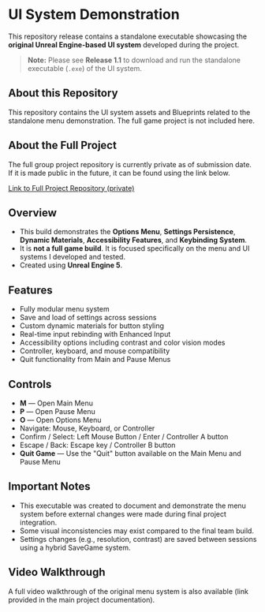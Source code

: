 # UI System Demonstration

This repository release contains a standalone executable showcasing the **original Unreal Engine-based UI system** developed during the project.

> **Note:** Please see **Release 1.1** to download and run the standalone executable (`.exe`) of the UI system.

## About this Repository
This repository contains the UI system assets and Blueprints related to the standalone menu demonstration. The full game project is not included here.

## About the Full Project
The full group project repository is currently private as of submission date. If it is made public in the future, it can be found using the link below.

[Link to Full Project Repository (private)](https://github.com/University-for-the-Creative-Arts/The-Last-Drop.git)


## Overview
- This build demonstrates the **Options Menu**, **Settings Persistence**, **Dynamic Materials**, **Accessibility Features**, and **Keybinding System**.
- It is **not a full game build**. It is focused specifically on the menu and UI systems I developed and tested.
- Created using **Unreal Engine 5**.

## Features
- Fully modular menu system
- Save and load of settings across sessions
- Custom dynamic materials for button styling
- Real-time input rebinding with Enhanced Input
- Accessibility options including contrast and color vision modes
- Controller, keyboard, and mouse compatibility
- Quit functionality from Main and Pause Menus

## Controls
- **M** — Open Main Menu
- **P** — Open Pause Menu
- **O** — Open Options Menu
- Navigate: Mouse, Keyboard, or Controller
- Confirm / Select: Left Mouse Button / Enter / Controller A button
- Escape / Back: Escape key / Controller B button
- **Quit Game** — Use the "Quit" button available on the Main Menu and Pause Menu

## Important Notes
- This executable was created to document and demonstrate the menu system before external changes were made during final project integration.
- Some visual inconsistencies may exist compared to the final team build.
- Settings changes (e.g., resolution, contrast) are saved between sessions using a hybrid SaveGame system.

## Video Walkthrough
A full video walkthrough of the original menu system is also available (link provided in the main project documentation).
